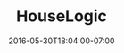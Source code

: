 ---
title: "HouseLogic"
description: " "
date: "2016-05-30T18:04:00-07:00"
gallery: 
- 
  url: "/assets/images/houselogic-logo.jpg"
  caption: " "
tags: "print,logo"
---